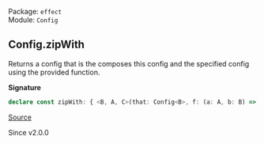 Package: `effect`<br />
Module: `Config`<br />

## Config.zipWith

Returns a config that is the composes this config and the specified config
using the provided function.

**Signature**

```ts
declare const zipWith: { <B, A, C>(that: Config<B>, f: (a: A, b: B) => C): (self: Config<A>) => Config<C>; <A, B, C>(self: Config<A>, that: Config<B>, f: (a: A, b: B) => C): Config<C>; }
```

[Source](https://github.com/Effect-TS/effect/tree/main/packages/effect/src/Config.ts#L539)

Since v2.0.0